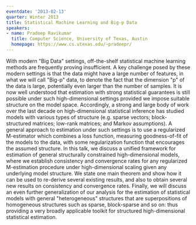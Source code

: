 ```yaml
---
eventdate: '2013-02-13'
quarter: Winter 2013
title: Statistical Machine Learning and Big-p Data
speakers:
- name: Pradeep Ravikumar
  title: Computer Science, University of Texas, Austin
  homepage: https://www.cs.utexas.edu/~pradeepr/
---
```

With modern &quot;Big Data&quot; settings, off-the-shelf statistical machine learning methods are frequently proving insufficient. A key challenge posed by these modern settings is that the data might have a large number of features, in what we will call &quot;Big-p&quot; data, to denote the fact that the dimension &quot;p&quot; of the data is large, potentially even larger than the number of samples. It is now well understood that estimation with strong statistical guarantees is still possible under such high-dimensional settings provided we impose suitable structure on the model space. Accordingly, a strong and large body of work over the last decade on high-dimensional statistical inference has studied models with various types of structure (e.g. sparse vectors; block-structured matrices; low-rank matrices; and Markov assumptions). A general approach to estimation under such settings is to use a regularized M-estimator which combines a loss function, measuring goodness-of-fit of the models to the data, with some regularization function that encourages the assumed structure. In this talk, we discuss a unified framework for estimation of general structurally constrained high-dimensional models, where we establish consistency and convergence rates for any regularized M-estimation procedure under high-dimensional scaling given any underlying model structure. We state one main theorem and show how it can be used to re-derive several existing results, and also to obtain several new results on consistency and convergence rates. Finally, we will discuss an even further generalization of our analysis for the estimation of statistical models with general &quot;heterogeneous&quot; structures that are superpositions of homogeneous structures such as sparse, block-sparse and so on: thus providing a very broadly applicable toolkit for structured high-dimensional statistical estimation.